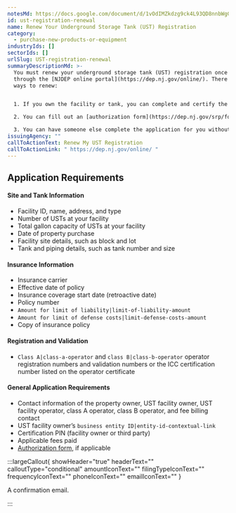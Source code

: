 ```yaml
---
notesMd: https://docs.google.com/document/d/1vOdIMZkdzg9ck4L93QD8nnbWgGX57QakLB5-J9ONTkY/edit?tab=t.0
id: ust-registration-renewal
name: Renew Your Underground Storage Tank (UST) Registration
category:
  - purchase-new-products-or-equipment
industryIds: []
sectorIds: []
urlSlug: UST-registration-renewal
summaryDescriptionMd: >-
  You must renew your underground storage tank (UST) registration once a year
  through the [NJDEP online portal](https://dep.nj.gov/online/). There are 3
  ways to renew:


  1. If you own the facility or tank, you can complete and certify the application yourself.

  2. You can fill out an [authorization form](https://dep.nj.gov/srp/forms/ust/) that lets another person complete and certify the application for you.

  3. You can have someone else complete the application for you without certifying it. Then certify the application yourself.
issuingAgency: ""
callToActionText: Renew My UST Registration
callToActionLink: " https://dep.nj.gov/online/ "
---
```


## Application Requirements

#### Site and Tank Information

- Facility ID, name, address, and type
- Number of USTs at your facility
- Total gallon capacity of USTs at your facility
- Date of property purchase
- Facility site details, such as block and lot
- Tank and piping details, such as tank number and size

#### Insurance Information

- Insurance carrier
- Effective date of policy
- Insurance coverage start date (retroactive date)
- Policy number
- `Amount for limit of liability|limit-of-liability-amount`
- `Amount for limit of defense costs|limit-defense-costs-amount`
- Copy of insurance policy

#### Registration and Validation

- `Class A|class-a-operator` and `class B|class-b-operator` operator registration numbers and validation numbers or the ICC certification number listed on the operator certificate

#### General Application Requirements

- Contact information of the property owner, UST facility owner, UST facility operator, class A operator, class B operator, and fee billing contact
- UST facility owner’s `business entity ID|entity-id-contextual-link`
- Certification PIN (facility owner or third party)
- Applicable fees paid
- [Authorization form](https://dep.nj.gov/srp/forms/ust/), if applicable

:::largeCallout{ showHeader="true" headerText="" calloutType="conditional" amountIconText="" filingTypeIconText="" frequencyIconText="" phoneIconText="" emailIconText="" }

A confirmation email.

:::
